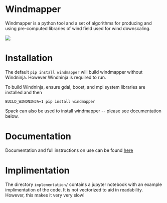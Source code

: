 # Windmapper

Windmapper is a python tool and a set of algorithms for producing and using pre-computed libraries of wind field used for wind downscaling. 

![](docs/images/WM-main.png)

# Installation

The default ``pip install windmapper`` will build windmapper without Windninja. However Windninja is required to run.

To build Windninja, ensure gdal, boost, and mpi system libraries are installed and then

``BUILD_WINDNINJA=1 pip install windmapper``

Spack can also be used to install windmapper -- please see documentation below.

# Documentation 
Documentation and full instructions on use can be found [here](https://windmapper.readthedocs.io)

# Implimentation

The directory `implementation/` contains a jupyter notebook with an example implimentation of the code. It is not 
vectorized to aid in readability. However, this makes it very very slow!